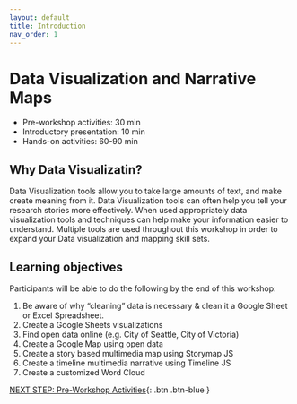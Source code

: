 ```yaml
---
layout: default
title: Introduction 
nav_order: 1
---
```

# Data Visualization and Narrative Maps 

- Pre-workshop activities: 30 min 
- Introductory presentation: 10 min
- Hands-on activities: 60-90 min

## Why Data Visualizatin? 
Data Visualization tools allow you to take large amounts of text, and make create meaning from it. Data Visualization tools can often help you tell your research stories more effectively. When used appropriately data visualization tools and techniques can help make your information easier to understand. Multiple tools are used throughout this workshop in order to expand your Data visualization and mapping skill sets. 

## Learning objectives

Participants will be able to do the following by the end of this workshop:
1. Be aware of why “cleaning” data is necessary & clean it a Google Sheet or Excel Spreadsheet.
3. Create a Google Sheets visualizations 
9. Find open data online (e.g. City of Seattle, City of Victoria)
10. Create a Google Map using open data
11. Create a story based multimedia map using Storymap JS 
12. Create a timeline multimedia narrative using Timeline JS 
13. Create a customized Word Cloud

[NEXT STEP: Pre-Workshop Activities](pre-workshop.html){: .btn .btn-blue }

